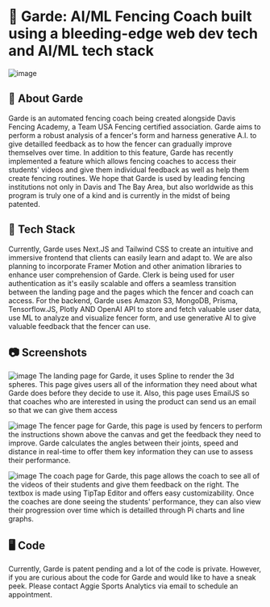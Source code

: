 # 🤺 Garde: AI/ML Fencing Coach built using a bleeding-edge web dev tech and AI/ML tech stack
![image](https://github.com/AggieSportsAnalytics/garde/assets/75063863/03a84cac-d76a-4d8e-ae99-287d37aaa25c)

## 🚀 About Garde
Garde is an automated fencing coach being created alongside Davis Fencing Academy, a Team USA Fencing certified association. Garde aims to perform a robust analysis of a fencer's form and harness generative A.I. to give detailled feedback as to how the fencer can gradually improve themselves over time. In addition to this feature, Garde has recently implemented a feature which allows fencing coaches to access their students' videos and give them individual feedback as well as help them create fencing routines. We hope that Garde is used by leading fencing institutions not only in Davis and The Bay Area, but also worldwide as this program is truly one of a kind and is currently in the midst of being patented.

## 🥞 Tech Stack
Currently, Garde uses Next.JS and Tailwind CSS to create an intuitive and immersive frontend that clients can easily learn and adapt to. We are also planning to incorporate Framer Motion and other animation libraries to enhance user comprehension of Garde. Clerk is being used for user authentication as it's easily scalable and offers a seamless transition between the landing page and the pages which the fencer and coach can access. For the backend, Garde uses Amazon S3, MongoDB, Prisma, Tensorflow.JS, Plotly AND OpenAI API to store and fetch valuable user data, use ML to analyze and visualize fencer form, and use generative AI to give valuable feedback that the fencer can use. 

## 📷 Screenshots
![image](https://github.com/AggieSportsAnalytics/Garde/assets/111742606/456fb195-0e82-495b-9072-67c7999a245f)
The landing page for Garde, it uses Spline to render the 3d spheres. This page gives users all of the information they need about what Garde does before they decide to use it. Also, this page uses EmailJS so that coaches who are interested in using the product can send us an email so that we can give them access

![image](https://github.com/AggieSportsAnalytics/Garde/assets/111742606/94c52887-9a36-4b25-ba53-792f645e32a3)
The fencer page for Garde, this page is used by fencers to perform the instructions shown above the canvas and get the feedback they need to improve. Garde calculates the angles between their joints, speed and distance in real-time to offer them key information they can use to assess their performance.

![image](https://github.com/AggieSportsAnalytics/Garde/assets/111742606/9599faf8-1adb-430d-b05c-3b8ebbff5ae7)
The coach page for Garde, this page allows the coach to see all of the videos of their students and give them feedback on the right. The textbox is made using TipTap Editor and offers easy customizability. Once the coaches are done seeing the students' performance, they can also view their progression over time which is detailled through Pi charts and line graphs. 

## 🖥️ Code
Currently, Garde is patent pending and a lot of the code is private. However, if you are curious about the code for Garde and would like to have a sneak peek. Please contact Aggie Sports Analytics via email to schedule an appointment. 

